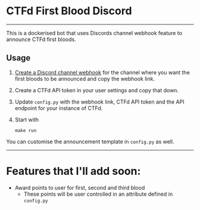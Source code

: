 # CTFd First Blood Discord

---

This is a dockerised bot that uses Discords channel webhook feature to announce CTFd first bloods.

## Usage
1. [Create a Discord channel webhook](https://support.discord.com/hc/en-us/articles/228383668-Intro-to-Webhooks) for the channel where you want the first bloods to be announced and copy the webhook link.

2. Create a CTFd API token in your user settings and copy that down.

3. Update `config.py` with the webhook link, CTFd API token and the API endpoint for your instance of CTFd.

4. Start with
    ```
    make run
    ```

You can customise the announcement template in `config.py` as well.

---

# Features that I'll add soon:

- Award points to user for first, second and third blood
    - These points will be user controlled in an attribute defined in `config.py`
  
